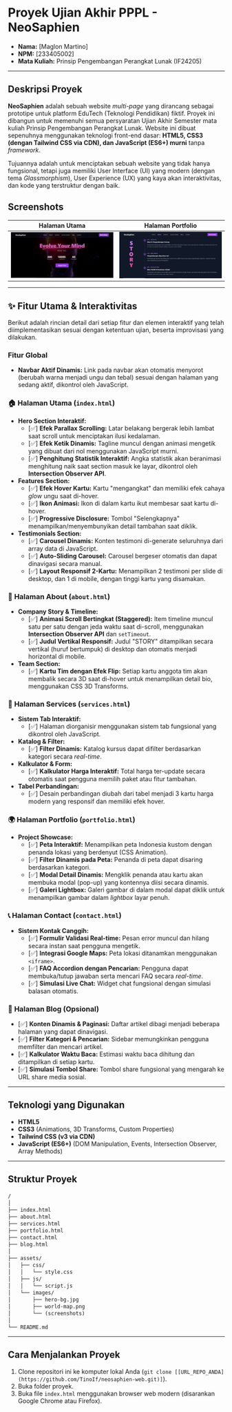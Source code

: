 # Proyek Ujian Akhir PPPL - NeoSaphien

* **Nama:** [Maglon Martino]
* **NPM:** [233405002]
* **Mata Kuliah:** Prinsip Pengembangan Perangkat Lunak (IF24205)

---

## Deskripsi Proyek

**NeoSaphien** adalah sebuah website *multi-page* yang dirancang sebagai prototipe untuk platform EduTech (Teknologi Pendidikan) fiktif. Proyek ini dibangun untuk memenuhi semua persyaratan Ujian Akhir Semester mata kuliah Prinsip Pengembangan Perangkat Lunak. Website ini dibuat sepenuhnya menggunakan teknologi front-end dasar: **HTML5, CSS3 (dengan Tailwind CSS via CDN), dan JavaScript (ES6+) murni** tanpa *framework*.

Tujuannya adalah untuk menciptakan sebuah website yang tidak hanya fungsional, tetapi juga memiliki User Interface (UI) yang modern (dengan tema *Glassmorphism*), User Experience (UX) yang kaya akan interaktivitas, dan kode yang terstruktur dengan baik.

## Screenshots

| Halaman Utama | Halaman Portfolio |
| :---: | :---: |
| ![Screenshot Halaman Utama](assets/images/screenshot-homepage.png) | ![Screenshot Halaman About](assets/images/screenshot-portfolio.png) |


---
## ✨ Fitur Utama & Interaktivitas

Berikut adalah rincian detail dari setiap fitur dan elemen interaktif yang telah diimplementasikan sesuai dengan ketentuan ujian, beserta improvisasi yang dilakukan.

### **Fitur Global**
* **Navbar Aktif Dinamis:** Link pada navbar akan otomatis menyorot (berubah warna menjadi ungu dan tebal) sesuai dengan halaman yang sedang aktif, dikontrol oleh JavaScript.

### 🏠 **Halaman Utama (`index.html`)**
* **Hero Section Interaktif:**
    * [✅] **Efek Parallax Scrolling:** Latar belakang bergerak lebih lambat saat scroll untuk menciptakan ilusi kedalaman.
    * [✅] **Efek Ketik Dinamis:** Tagline muncul dengan animasi mengetik yang dibuat dari nol menggunakan JavaScript murni.
    * [✅] **Penghitung Statistik Interaktif:** Angka statistik akan beranimasi menghitung naik saat section masuk ke layar, dikontrol oleh **Intersection Observer API**.
* **Features Section:**
    * [✅] **Efek Hover Kartu:** Kartu "mengangkat" dan memiliki efek cahaya *glow* ungu saat di-hover.
    * [✅] **Ikon Animasi:** Ikon di dalam kartu ikut membesar saat kartu di-hover.
    * [✅] **Progressive Disclosure:** Tombol "Selengkapnya" menampilkan/menyembunyikan detail tambahan saat diklik.
* **Testimonials Section:**
    * [✅] **Carousel Dinamis:** Konten testimoni di-generate seluruhnya dari array data di JavaScript.
    * [✅] **Auto-Sliding Carousel:** Carousel bergeser otomatis dan dapat dinavigasi secara manual.
    * [✅] **Layout Responsif 2-Kartu:** Menampilkan 2 testimoni per slide di desktop, dan 1 di mobile, dengan tinggi kartu yang disamakan.

### 🏢 **Halaman About (`about.html`)**
* **Company Story & Timeline:**
    * [✅] **Animasi Scroll Bertingkat (Staggered):** Item timeline muncul satu per satu dengan jeda waktu saat di-scroll, menggunakan **Intersection Observer API** dan `setTimeout`.
    * [✅] **Judul Vertikal Responsif:** Judul "STORY" ditampilkan secara vertikal (huruf bertumpuk) di desktop dan otomatis menjadi horizontal di mobile.
* **Team Section:**
    * [✅] **Kartu Tim dengan Efek Flip:** Setiap kartu anggota tim akan membalik secara 3D saat di-hover untuk menampilkan detail bio, menggunakan CSS 3D Transforms.

### 🚀 **Halaman Services (`services.html`)**
* **Sistem Tab Interaktif:**
    * [✅] Halaman diorganisir menggunakan sistem tab fungsional yang dikontrol oleh JavaScript.
* **Katalog & Filter:**
    * [✅] **Filter Dinamis:** Katalog kursus dapat difilter berdasarkan kategori secara *real-time*.
* **Kalkulator & Form:**
    * [✅] **Kalkulator Harga Interaktif:** Total harga ter-update secara otomatis saat pengguna memilih paket atau fitur tambahan.
* **Tabel Perbandingan:**
    * [✅] Desain perbandingan diubah dari tabel menjadi 3 kartu harga modern yang responsif dan memiliki efek hover.

### 🌍 **Halaman Portfolio (`portfolio.html`)**
* **Project Showcase:**
    * [✅] **Peta Interaktif:** Menampilkan peta Indonesia kustom dengan penanda lokasi yang berdenyut (CSS Animation).
    * [✅] **Filter Dinamis pada Peta:** Penanda di peta dapat disaring berdasarkan kategori.
    * [✅] **Modal Detail Dinamis:** Mengklik penanda atau kartu akan membuka modal (pop-up) yang kontennya diisi secara dinamis.
    * [✅] **Galeri Lightbox:** Galeri gambar di dalam modal dapat diklik untuk menampilkan gambar dalam *lightbox* layar penuh.

### 📞 **Halaman Contact (`contact.html`)**
* **Sistem Kontak Canggih:**
    * [✅] **Formulir Validasi Real-time:** Pesan error muncul dan hilang secara instan saat pengguna mengetik.
    * [✅] **Integrasi Google Maps:** Peta lokasi ditanamkan menggunakan `<iframe>`.
    * [✅] **FAQ Accordion dengan Pencarian:** Pengguna dapat membuka/tutup jawaban serta mencari FAQ secara *real-time*.
    * [✅] **Simulasi Live Chat:** Widget chat fungsional dengan simulasi balasan otomatis.

### 📝 **Halaman Blog (Opsional)**
* [✅] **Konten Dinamis & Paginasi:** Daftar artikel dibagi menjadi beberapa halaman yang dapat dinavigasi.
* [✅] **Filter Kategori & Pencarian:** Sidebar memungkinkan pengguna memfilter dan mencari artikel.
* [✅] **Kalkulator Waktu Baca:** Estimasi waktu baca dihitung dan ditampilkan di setiap kartu.
* [✅] **Simulasi Tombol Share:** Tombol share fungsional yang mengarah ke URL share media sosial.

---

## Teknologi yang Digunakan

* **HTML5**
* **CSS3** (Animations, 3D Transforms, Custom Properties)
* **Tailwind CSS (v3 via CDN)**
* **JavaScript (ES6+)** (DOM Manipulation, Events, Intersection Observer, Array Methods)

---

## Struktur Proyek

```
/
│
├── index.html
├── about.html
├── services.html
├── portfolio.html
├── contact.html
├── blog.html
│
├── assets/
│   ├── css/
│   │   └── style.css
│   ├── js/
│   │   └── script.js
│   └── images/
│       ├── hero-bg.jpg
│       ├── world-map.png
│       └── (screenshots)
│
└── README.md
```

---

## Cara Menjalankan Proyek

1.  Clone repositori ini ke komputer lokal Anda (`git clone [[URL_REPO_ANDA](https://github.com/TinoIf/neosaphien-web.git)]`).
2.  Buka folder proyek.
3.  Buka file `index.html` menggunakan browser web modern (disarankan Google Chrome atau Firefox).

